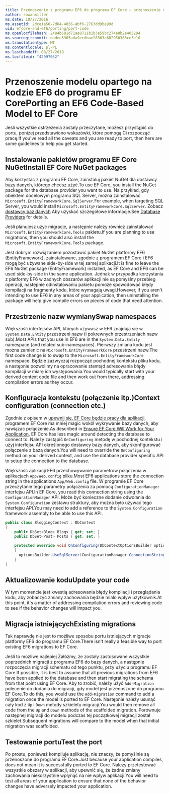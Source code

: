 ```yaml
---
title: Przenoszenie z programu EF6 do programu EF Core — przenoszenie modelu opartego na kodzie
author: rowanmiller
ms.date: 10/27/2016
ms.assetid: 2dce1a50-7d84-4856-abf6-2763dd9be99d
uid: efcore-and-ef6/porting/port-code
ms.openlocfilehash: 2484b681d71ae8711b1b3a59bc274a0b2e403294
ms.sourcegitcommit: dadee5905ada9ecdbae28363a682950383ce3e10
ms.translationtype: MT
ms.contentlocale: pl-PL
ms.lasthandoff: 08/27/2018
ms.locfileid: "42997052"
---
```

# <a name="porting-an-ef6-code-based-model-to-ef-core"></a><span data-ttu-id="70cec-102">Przenoszenie modelu opartego na kodzie EF6 do programu EF Core</span><span class="sxs-lookup"><span data-stu-id="70cec-102">Porting an EF6 Code-Based Model to EF Core</span></span>

<span data-ttu-id="70cec-103">Jeśli wszystkie ostrzeżenia zostały przeczytane, możesz przystąpić do portu, poniżej przedstawiono wskazówki, które pomogą Ci rozpocząć pracę.</span><span class="sxs-lookup"><span data-stu-id="70cec-103">If you've read all the caveats and you are ready to port, then here are some guidelines to help you get started.</span></span>

## <a name="install-ef-core-nuget-packages"></a><span data-ttu-id="70cec-104">Instalowanie pakietów programu EF Core NuGet</span><span class="sxs-lookup"><span data-stu-id="70cec-104">Install EF Core NuGet packages</span></span>

<span data-ttu-id="70cec-105">Aby korzystać z programu EF Core, zainstaluj pakiet NuGet dla dostawcy bazy danych, którego chcesz użyć.</span><span class="sxs-lookup"><span data-stu-id="70cec-105">To use EF Core, you install the NuGet package for the database provider you want to use.</span></span> <span data-ttu-id="70cec-106">Na przykład, gdy obiektem docelowym programu SQL Server, można zainstalować `Microsoft.EntityFrameworkCore.SqlServer`.</span><span class="sxs-lookup"><span data-stu-id="70cec-106">For example, when targeting SQL Server, you would install `Microsoft.EntityFrameworkCore.SqlServer`.</span></span> <span data-ttu-id="70cec-107">Zobacz [dostawcy baz danych](../../core/providers/index.md) Aby uzyskać szczegółowe informacje.</span><span class="sxs-lookup"><span data-stu-id="70cec-107">See [Database Providers](../../core/providers/index.md) for details.</span></span>

<span data-ttu-id="70cec-108">Jeśli planujesz użyć migracje, a następnie należy również zainstalować `Microsoft.EntityFrameworkCore.Tools` pakietu.</span><span class="sxs-lookup"><span data-stu-id="70cec-108">If you are planning to use migrations, then you should also install the `Microsoft.EntityFrameworkCore.Tools` package.</span></span>

<span data-ttu-id="70cec-109">Jest dobrym rozwiązaniem pozostawić pakiet NuGet platformy EF6 (EntityFramework), zainstalowane, zgodnie z programem EF Core i EF6 mogą być używane side-by-side w tej samej aplikacji.</span><span class="sxs-lookup"><span data-stu-id="70cec-109">It is fine to leave the EF6 NuGet package (EntityFramework) installed, as EF Core and EF6 can be used side-by-side in the same application.</span></span> <span data-ttu-id="70cec-110">Jednak w przypadku korzystania z platformy EF6 w żadnych obszarów aplikacji nie są pomyślny przebieg operacji, następnie odinstalowaniu pakietu pomoże spowodować błędy kompilacji na fragmenty kodu, które wymagają uwagi.</span><span class="sxs-lookup"><span data-stu-id="70cec-110">However, if you aren't intending to use EF6 in any areas of your application, then uninstalling the package will help give compile errors on pieces of code that need attention.</span></span>

## <a name="swap-namespaces"></a><span data-ttu-id="70cec-111">Przestrzenie nazw wymiany</span><span class="sxs-lookup"><span data-stu-id="70cec-111">Swap namespaces</span></span>

<span data-ttu-id="70cec-112">Większość interfejsów API, których używasz w EF6 znajdują się w `System.Data.Entity` przestrzeni nazw (i pokrewnych przestrzeniach nazw sub).</span><span class="sxs-lookup"><span data-stu-id="70cec-112">Most APIs that you use in EF6 are in the `System.Data.Entity` namespace (and related sub-namespaces).</span></span> <span data-ttu-id="70cec-113">Pierwszy zmiana kodu jest można zamienić na `Microsoft.EntityFrameworkCore` przestrzeni nazw.</span><span class="sxs-lookup"><span data-stu-id="70cec-113">The first code change is to swap to the `Microsoft.EntityFrameworkCore` namespace.</span></span> <span data-ttu-id="70cec-114">Będzie zazwyczaj rozpocząć pochodnej kontekstu pliku kodu, a następnie pozwolimy na opracowanie stamtąd adresowania błędy kompilacji w miarę ich występowania.</span><span class="sxs-lookup"><span data-stu-id="70cec-114">You would typically start with your derived context code file and then work out from there, addressing compilation errors as they occur.</span></span>

## <a name="context-configuration-connection-etc"></a><span data-ttu-id="70cec-115">Konfiguracja kontekstu (połączenie itp.)</span><span class="sxs-lookup"><span data-stu-id="70cec-115">Context configuration (connection etc.)</span></span>

<span data-ttu-id="70cec-116">Zgodnie z opisem w [upewnij się, EF Core będzie pracy dla aplikacji](ensure-requirements.md), programem EF Core ma mniej magic wokół wykrywanie bazy danych, aby nawiązać połączenie.</span><span class="sxs-lookup"><span data-stu-id="70cec-116">As described in [Ensure EF Core Will Work for Your Application](ensure-requirements.md), EF Core has less magic around detecting the database to connect to.</span></span> <span data-ttu-id="70cec-117">Należy zastąpić `OnConfiguring` metodę w pochodnej kontekstu i użyj interfejsu API określonego dostawcy bazy danych, aby skonfigurować połączenie z bazą danych.</span><span class="sxs-lookup"><span data-stu-id="70cec-117">You will need to override the `OnConfiguring` method on your derived context, and use the database provider specific API to setup the connection to the database.</span></span>

<span data-ttu-id="70cec-118">Większość aplikacji EF6 przechowywanie parametrów połączenia w aplikacjach `App/Web.config` pliku.</span><span class="sxs-lookup"><span data-stu-id="70cec-118">Most EF6 applications store the connection string in the applications `App/Web.config` file.</span></span> <span data-ttu-id="70cec-119">W programie EF Core przeczytanie tego parametry połączenia za pomocą `ConfigurationManager` interfejsu API.</span><span class="sxs-lookup"><span data-stu-id="70cec-119">In EF Core, you read this connection string using the `ConfigurationManager` API.</span></span> <span data-ttu-id="70cec-120">Może być konieczne dodanie odwołania do `System.Configuration` zestawu struktury, aby można było używać tego interfejsu API.</span><span class="sxs-lookup"><span data-stu-id="70cec-120">You may need to add a reference to the `System.Configuration` framework assembly to be able to use this API.</span></span>

``` csharp
public class BloggingContext : DbContext
{
    public DbSet<Blog> Blogs { get; set; }
    public DbSet<Post> Posts { get; set; }

    protected override void OnConfiguring(DbContextOptionsBuilder optionsBuilder)
    {
      optionsBuilder.UseSqlServer(ConfigurationManager.ConnectionStrings["BloggingDatabase"].ConnectionString);
    }
}
```

## <a name="update-your-code"></a><span data-ttu-id="70cec-121">Aktualizowanie kodu</span><span class="sxs-lookup"><span data-stu-id="70cec-121">Update your code</span></span>

<span data-ttu-id="70cec-122">W tym momencie jest kwestią adresowania błędy kompilacji i przeglądania kodu, aby zobaczyć zmiany zachowania będzie miało wpływ użytkownik.</span><span class="sxs-lookup"><span data-stu-id="70cec-122">At this point, it's a matter of addressing compilation errors and reviewing code to see if the behavior changes will impact you.</span></span>

## <a name="existing-migrations"></a><span data-ttu-id="70cec-123">Migracja istniejących</span><span class="sxs-lookup"><span data-stu-id="70cec-123">Existing migrations</span></span>

<span data-ttu-id="70cec-124">Tak naprawdę nie jest to możliwe sposobu portu istniejących migracje platformy EF6 do programu EF Core.</span><span class="sxs-lookup"><span data-stu-id="70cec-124">There isn't really a feasible way to port existing EF6 migrations to EF Core.</span></span>

<span data-ttu-id="70cec-125">Jeśli to możliwe najlepiej Załóżmy, że zostały zastosowane wszystkie poprzednich migracji z programu EF6 do bazy danych, a następnie rozpoczęcia migracji schematu od tego punktu, przy użyciu programu EF Core.</span><span class="sxs-lookup"><span data-stu-id="70cec-125">If possible, it is best to assume that all previous migrations from EF6 have been applied to the database and then start migrating the schema from that point using EF Core.</span></span> <span data-ttu-id="70cec-126">Aby to zrobić, należy użyć `Add-Migration` polecenie do dodania do migracji, gdy model jest przenoszone do programu EF Core.</span><span class="sxs-lookup"><span data-stu-id="70cec-126">To do this, you would use the `Add-Migration` command to add a migration once the model is ported to EF Core.</span></span> <span data-ttu-id="70cec-127">Następnie należy usunąć cały kod z `Up` i `Down` metody szkieletu migracji.</span><span class="sxs-lookup"><span data-stu-id="70cec-127">You would then remove all code from the `Up` and `Down` methods of the scaffolded migration.</span></span> <span data-ttu-id="70cec-128">Porównuje następnej migracji do modelu podczas tej początkowej migracji został szkielet.</span><span class="sxs-lookup"><span data-stu-id="70cec-128">Subsequent migrations will compare to the model when that initial migration was scaffolded.</span></span>

## <a name="test-the-port"></a><span data-ttu-id="70cec-129">Testowanie portu</span><span class="sxs-lookup"><span data-stu-id="70cec-129">Test the port</span></span>

<span data-ttu-id="70cec-130">Po prostu, ponieważ kompiluje aplikację, nie znaczy, że pomyślnie są przenoszone do programu EF Core.</span><span class="sxs-lookup"><span data-stu-id="70cec-130">Just because your application compiles, does not mean it is successfully ported to EF Core.</span></span> <span data-ttu-id="70cec-131">Należy przetestować wszystkie obszary w aplikacji, aby upewnić się, że żadne zmiany zachowania niekorzystnie wpłynąć na nie wpływ aplikacji.</span><span class="sxs-lookup"><span data-stu-id="70cec-131">You will need to test all areas of your application to ensure that none of the behavior changes have adversely impacted your application.</span></span>
